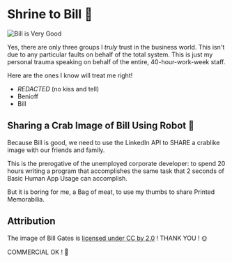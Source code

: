 # Shrine to Bill 🙏

![Bill is Very Good](https://user-images.githubusercontent.com/38859656/84456195-65d22c80-ac2d-11ea-8dfe-4b3c1609fd3f.jpg)

Yes, there are only three groups I _truly_ trust in the business world.  This isn't due to any particular faults on behalf of the total system.  This is just my personal trauma speaking on behalf of the entire, 40-hour-work-week staff.

Here are the ones I know will treat me right!

- *REDACTED*  (no kiss and tell)
- Benioff
- Bill

## Sharing a Crab Image of Bill Using Robot 🤖

Because Bill is good, we need to use the LinkedIn API to SHARE a crablike image with our friends and family.

This is the prerogative of the unemployed corporate developer:  to spend 20 hours writing a program that accomplishes the same task that 2 seconds of Basic Human App Usage can accomplish.

But it is boring for me, a Bag of meat, to use my thumbs to share Printed Memorabilia.

## Attribution

The image of Bill Gates is [licensed under CC by 2.0](
https://ccsearch.creativecommons.org/photos/8d7f723c-b554-487c-b35a-e4bb31ae41e2) !  THANK YOU ! 🌞

COMMERCIAL OK ! 💸
